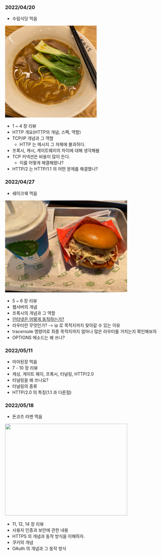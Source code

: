 ### 2022/04/20

- 수림식당 먹음
<img src="./dinner_asset/surim.jpeg" width="300" height="300" />

- 1 ~ 4 장 리뷰
- HTTP 개요(HTTP의 개념, 스펙, 역할)
- TCP/IP 개념과 그 역할
  - HTTP 는 메시지 그 자체에 불과하다.
- 프록시, 캐시, 게이트웨이의 차이에 대해 생각해봄
- TCP 커넥션은 비용이 많이 든다.
  - 이를 어떻게 해결해왔나?
- HTTP/2 는 HTTP/1.1 의 어떤 문제를 해결했나?


### 2022/04/27
- 쉐이크쉑 먹음
<img src="./dinner_asset/shake_shack.jpeg" width="400" height="300" />

- 5 ~ 6 장 리뷰
- 웹서버의 개념
- 프록시의 개념과 그 역할
- [인터넷은 어떻게 동작하는가?](https://developer.mozilla.org/ko/docs/Learn/Common_questions/How_does_the_Internet_work)
- 라우터란 무엇인가? -> ip 로 목적지까지 찾아갈 수 있는 이유
- traceroute 명령어로 최종 목적지까지 얼마나 많은 라우터를 거치는지 확인해보자
- OPTIONS 메소드는 왜 쓰나?

### 2022/05/11
- 마마된장 먹음
- 7 - 10 장 리뷰
- 캐싱, 게이트 웨이, 프록시, 터널링, HTTP/2.0
- 터널링을 왜 쓰나요?
- 터널링의 종류
- HTTP/2.0 의 특징(1.1 과 다른점)

### 2022/05/18
- 돈코츠 라멘 먹음
<img src="./dinner_asset/20220518ramen.jpeg" width="400" height="300" />

- 11, 12, 14 장 리뷰
- 사용자 인증과 보안에 관한 내용
- HTTPS 의 개념과 동작 방식을 이해하자.
- 쿠키의 개념
- OAuth 의 개념과 그 동작 방식
